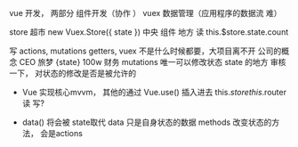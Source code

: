 vue 开发， 两部分
组件开发（协作 ）   vuex 数据管理（应用程序的数据流 难）

store 超市 new Vuex.Store({
    state
})
中央 组件 地方
读 this.$store.state.count

写 actions, mutations getters,
vuex 不是什么时候都要，大项目离不开
公司的概念
CEO 旅梦   {state} 100w
财务 mutations  唯一可以修改状态  state  的地方
审核一下， 对状态的修改是否是被允许的

- Vue 实现核心mvvm， 其他的通过
Vue.use() 插入进去
  this.$store
  this.$router
读 
写?

- data() 将会被 state取代
  data 只是自身状态的数据
  methods 改变状态的方法， 会是actions

  